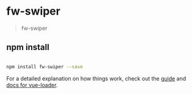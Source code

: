 # fw-swiper

> fw-swiper

## npm install

``` bash

npm install fw-swiper --save

```

For a detailed explanation on how things work, check out the [guide](http://vuejs-templates.github.io/webpack/) and [docs for vue-loader](http://vuejs.github.io/vue-loader).
